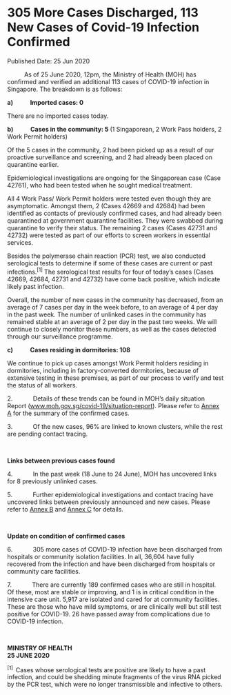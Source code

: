 <html>
    <meta http-equiv="Content-Type" content="text/html; charset=utf-8"/>
    <meta charset="utf-8"/>
    <title>305 More Cases Discharged, 113 New Cases of Covid-19 Infection Confirmed</title>
    <body><h1>305 More Cases Discharged, 113 New Cases of Covid-19 Infection Confirmed</h1>
    <p>Published Date: 25 Jun 2020</p> <p>&nbsp;&nbsp;&nbsp;&nbsp;&nbsp;&nbsp;&nbsp;&nbsp;&nbsp; As of 25 June 2020, 12pm, the Ministry of Health (MOH) has confirmed and verified an additional 113 cases of COVID-19 infection in Singapore. The breakdown is as follows: </p><p><strong>a)&nbsp;&nbsp;&nbsp;&nbsp;&nbsp;&nbsp;&nbsp;&nbsp;&nbsp;&nbsp;&nbsp; Imported cases: 0</strong></p><p>There are no imported cases today.&nbsp; </p><p><strong>b)&nbsp;&nbsp;&nbsp;&nbsp;&nbsp;&nbsp;&nbsp;&nbsp;&nbsp;&nbsp;&nbsp; Cases in the community: 5 </strong>(1 Singaporean, 2 Work Pass holders, 2 Work Permit holders)</p><p>Of the 5 cases in the community, 2 had been picked up as a result of our proactive surveillance and screening, and 2 had already been placed on quarantine earlier. </p><p>Epidemiological investigations are ongoing for the Singaporean case (Case 42761), who had been tested when he sought medical treatment.</p><p>All 4 Work Pass/ Work Permit holders were tested even though they are asymptomatic. Amongst them, 2 (Cases 42669 and 42684) had been identified as contacts of previously confirmed cases, and had already been quarantined at government quarantine facilities. They were swabbed during quarantine to verify their status. The remaining 2 cases (Cases 42731 and 42732) were tested as part of our efforts to screen workers in essential services.&nbsp; </p><p>Besides the polymerase chain reaction (PCR) test, we also conducted serological tests to determine if some of these cases are current or past infections.<sup>[1]</sup> The serological test results for four of today’s cases (Cases 42669, 42684, 42731 and 42732) have come back positive, which indicate likely past infection. </p><p>Overall, the number of new cases in the community has decreased, from an average of 7 cases per day in the week before, to an average of 4 per day in the past week. The number of unlinked cases in the community has remained stable at an average of 2 per day in the past two weeks. We will continue to closely monitor these numbers, as well as the cases detected through our surveillance programme.</p><p><strong>c)&nbsp;&nbsp;&nbsp;&nbsp;&nbsp;&nbsp;&nbsp;&nbsp;&nbsp;&nbsp;&nbsp; Cases residing in dormitories: 108</strong></p><p>We continue to pick up cases amongst Work Permit holders residing in dormitories, including in factory-converted dormitories, because of extensive testing in these premises, as part of our process to verify and test the status of all workers. </p><p>2.&nbsp;&nbsp;&nbsp;&nbsp;&nbsp;&nbsp;&nbsp;&nbsp;&nbsp;&nbsp;&nbsp; Details of these trends can be found in MOH’s daily situation Report (<a title="" href="http://www.moh.gov.sg/covid-19/situation-report" target="_blank" data-saferedirecturl="https://www.google.com/url?q=http://www.moh.gov.sg/covid-19/situation-report&amp;source=gmail&amp;ust=1593182182821000&amp;usg=AFQjCNFkgGqAO7izpBVQCKCSWKjwWOQskg">www.moh.gov.sg/covid-19/<wbr>situation-report</a>). Please refer to <a title="Annex A" href="/docs/librariesprovider5/pressroom/annex-a-25-jun.pdf?sfvrsn=7213fff6_2">Annex A</a>&nbsp;for the summary of the confirmed cases. </p><p>3.&nbsp;&nbsp;&nbsp;&nbsp;&nbsp;&nbsp;&nbsp;&nbsp;&nbsp;&nbsp;&nbsp; Of the new cases, 96% are linked to known clusters, while the rest are pending contact tracing. </p><p>&nbsp;</p><p><strong>Links between previous cases found</strong></p><p>4.&nbsp;&nbsp;&nbsp;&nbsp;&nbsp;&nbsp;&nbsp;&nbsp;&nbsp;&nbsp;&nbsp; In the past week (18 June to 24 June), MOH has uncovered links for 8 previously unlinked cases. </p><p>5.&nbsp;&nbsp;&nbsp;&nbsp;&nbsp;&nbsp;&nbsp;&nbsp;&nbsp;&nbsp;&nbsp; Further epidemiological investigations and contact tracing have uncovered links between previously announced and new cases. Please refer to <a title="Annex B" href="/docs/librariesprovider5/pressroom/annex-b-25-jun.pdf?sfvrsn=aa7380a6_2">Annex B</a>&nbsp;and <a title="Annex C" href="/docs/librariesprovider5/pressroom/annex-c-25-jun.pdf?sfvrsn=cd5657a2_2">Annex C</a>&nbsp;for details.</p><p>&nbsp;</p><p><strong>Update on condition of confirmed cases</strong></p><p>6.&nbsp;&nbsp;&nbsp;&nbsp;&nbsp;&nbsp;&nbsp;&nbsp;&nbsp;&nbsp;&nbsp; 305 more cases of COVID-19 infection have been discharged from hospitals or community isolation facilities. In all, 36,604 have fully recovered from the infection and have been discharged from hospitals or community care facilities. </p><p>7.&nbsp;&nbsp;&nbsp;&nbsp;&nbsp;&nbsp;&nbsp;&nbsp;&nbsp;&nbsp;&nbsp; There are currently 189 confirmed cases who are still in hospital. Of these, most are stable or improving, and 1 is in critical condition in the intensive care unit. 5,917 are isolated and cared for at community facilities. These are those who have mild symptoms, or are clinically well but still test positive for COVID-19. 26 have passed away from complications due to COVID-19 infection. </p><p>&nbsp;</p><p><strong>MINISTRY OF HEALTH<br>25 JUNE 2020</strong></p><p><sup>[1]&nbsp; </sup>Cases whose serological tests are positive are likely to have a past infection, and could be shedding minute fragments of the virus RNA picked by the PCR test, which were no longer transmissible and infective to others.</p></body>
</html>